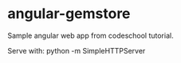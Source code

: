 angular-gemstore
===============
Sample angular web app from codeschool tutorial.

Serve with: python -m SimpleHTTPServer
